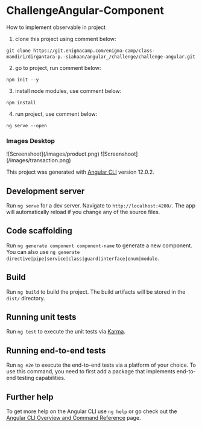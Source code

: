 # ChallengeAngular-Component
How to implement observable in project

1. clone this project using comment below:
```clone
git clone https://git.enigmacamp.com/enigma-camp/class-mandiri/dirgantara-p.-siahaan/angular_/challenge/challenge-angular.git
```
2. go to project, run comment below:
```npm
npm init --y
```
3. install node modules, use comment below:
```npm
npm install
```
4. run project, use comment below:
```ng
ng serve --open
```


### Images Desktop
<p align="col">
![Screenshoot](/images/product.png)
![Screenshoot](/images/transaction.png)
</p>



This project was generated with [Angular CLI](https://github.com/angular/angular-cli) version 12.0.2.

## Development server

Run `ng serve` for a dev server. Navigate to `http://localhost:4200/`. The app will automatically reload if you change any of the source files.

## Code scaffolding

Run `ng generate component component-name` to generate a new component. You can also use `ng generate directive|pipe|service|class|guard|interface|enum|module`.

## Build

Run `ng build` to build the project. The build artifacts will be stored in the `dist/` directory.

## Running unit tests

Run `ng test` to execute the unit tests via [Karma](https://karma-runner.github.io).

## Running end-to-end tests

Run `ng e2e` to execute the end-to-end tests via a platform of your choice. To use this command, you need to first add a package that implements end-to-end testing capabilities.

## Further help

To get more help on the Angular CLI use `ng help` or go check out the [Angular CLI Overview and Command Reference](https://angular.io/cli) page.
